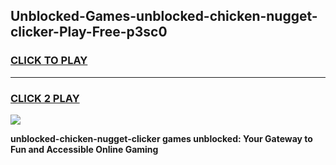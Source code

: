 
## Unblocked-Games-unblocked-chicken-nugget-clicker-Play-Free-p3sc0
<h3>
<a href="https://premium76.site?title=unblocked-chicken-nugget-clicker&ref=23A">CLICK TO PLAY</a></h3>
<hr>

<h3>
<a href="https://premium76.site?title=unblocked-chicken-nugget-clicker&ref=23A">CLICK 2 PLAY</a>
  
</h3>

<a href="https://premium76.site?title=unblocked-chicken-nugget-clicker&ref=23A"><img src="https://clearcache.store/games.png"></a>


**unblocked-chicken-nugget-clicker games unblocked: Your Gateway to Fun and Accessible Online Gaming**
